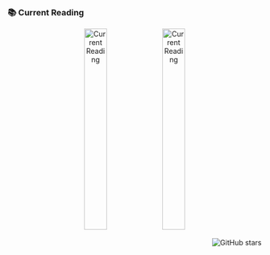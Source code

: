 <div align="">
  <h3>
    📚 Current Reading 
  </h3>
</div>


<p align="center">
  <img src="https://github.com/GuiBublitz/StudyTracker/assets/60118323/63d090a7-c781-4222-a451-f9c81b4c9999" alt="Current Reading" width="30%" height="400px">
  <img src="https://github.com/GuiBublitz/StudyTracker/assets/60118323/455e16b3-4c0e-45b4-91b6-147404638f51" alt="Current Reading" width="30%" height="400px">
</p>
<p align="right">
  <img src="https://img.shields.io/github/stars/GuiBublitz/StudyTracker?style=social" alt="GitHub stars" style="vertical-align: middle;">
</p>


<!--
<p align="center">
  <a href="YOUR_LINK_HERE">
    <img src="https://img.shields.io/badge/-Check%20my%20blog-blue?style=flat-square&logo=blogger" alt="Blog">
  </a>
  <a href="YOUR_TWITTER_LINK_HERE">
    <img src="https://img.shields.io/twitter/follow/YOUR_TWITTER_USERNAME?label=Follow&style=social" alt="Twitter Follow">
  </a>
</p>
-->
